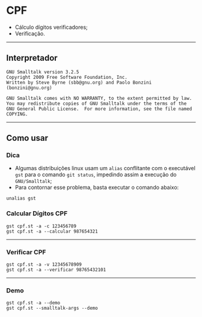 # CPF

- Cálculo dígitos verificadores;
- Verificação.

---

## Interpretador

```console
GNU Smalltalk version 3.2.5
Copyright 2009 Free Software Foundation, Inc.
Written by Steve Byrne (sbb@gnu.org) and Paolo Bonzini (bonzini@gnu.org)

GNU Smalltalk comes with NO WARRANTY, to the extent permitted by law.
You may redistribute copies of GNU Smalltalk under the terms of the
GNU General Public License.  For more information, see the file named
COPYING.
```

---

## Como usar

### Dica

- Algumas distribuições linux usam um `alias` conflitante com o executável `gst` para o comando `git status`, impedindo assim a execução do `GNU/Smalltalk`;
- Para contornar esse problema, basta executar o comando abaixo:

```console
unalias gst
```

### Calcular Dígitos CPF

```console
gst cpf.st -a -c 123456789
gst cpf.st -a --calcular 987654321
```

---

### Verificar CPF

```console
gst cpf.st -a -v 12345678909
gst cpf.st -a --verificar 98765432101
```

---

### Demo

```console
gst cpf.st -a --demo
gst cpf.st --smalltalk-args --demo
```